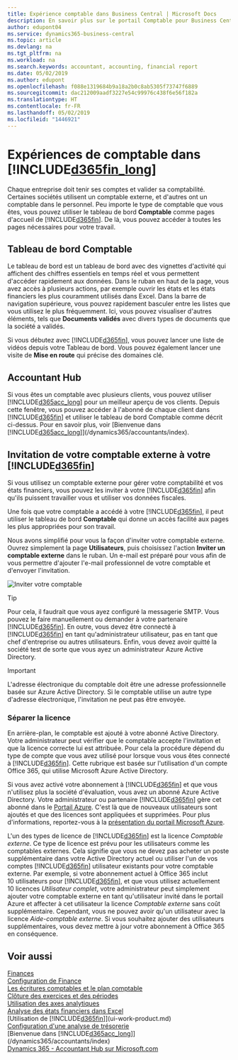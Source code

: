 ```yaml
---
title: Expérience comptable dans Business Central | Microsoft Docs
description: En savoir plus sur le portail Comptable pour Business Central et le tableau de bord Comptable qui prend en charge les comptables internes et externes de la société du client.
author: edupont04
ms.service: dynamics365-business-central
ms.topic: article
ms.devlang: na
ms.tgt_pltfrm: na
ms.workload: na
ms.search.keywords: accountant, accounting, financial report
ms.date: 05/02/2019
ms.author: edupont
ms.openlocfilehash: f088e1319684b9a18a2b0c8ab5305f73747f6889
ms.sourcegitcommit: dac212009aadf3227e54c99976c438f6e56f182a
ms.translationtype: HT
ms.contentlocale: fr-FR
ms.lasthandoff: 05/02/2019
ms.locfileid: "1446921"
---
```

# <a name="accountant-experiences-in-included365finlongincludesd365finlongmdmd"></a>Expériences de comptable dans [!INCLUDE[d365fin_long](includes/d365fin_long_md.md)]
Chaque entreprise doit tenir ses comptes et valider sa comptabilité. Certaines sociétés utilisent un comptable externe, et d'autres ont un comptable dans le personnel. Peu importe le type de comptable que vous êtes, vous pouvez utiliser le tableau de bord **Comptable** comme pages d'accueil de [!INCLUDE[d365fin](includes/d365fin_md.md)]. De là, vous pouvez accéder à toutes les pages nécessaires pour votre travail.  

## <a name="accountant-role-center"></a>Tableau de bord Comptable
Le tableau de bord est un tableau de bord avec des vignettes d'activité qui affichent des chiffres essentiels en temps réel et vous permettent d'accéder rapidement aux données. Dans le ruban en haut de la page, vous avez accès à plusieurs actions, par exemple ouvrir les états et les états financiers les plus couramment utilisés dans Excel. Dans la barre de navigation supérieure, vous pouvez rapidement basculer entre les listes que vous utilisez le plus fréquemment. Ici, vous pouvez visualiser d'autres éléments, tels que **Documents validés** avec divers types de documents que la société a validés.  

Si vous débutez avec [!INCLUDE[d365fin](includes/d365fin_md.md)], vous pouvez lancer une liste de vidéos depuis votre Tableau de bord. Vous pouvez également lancer une visite de **Mise en route** qui précise des domaines clé.  

## <a name="accountant-hub"></a>Accountant Hub
Si vous êtes un comptable avec plusieurs clients, vous pouvez utiliser [!INCLUDE[d365acc_long](includes/d365acc_long_md.md)] pour un meilleur aperçu de vos clients. Depuis cette fenêtre, vous pouvez accéder à l'abonné de chaque client dans [!INCLUDE[d365fin](includes/d365fin_md.md)] et utiliser le tableau de bord Comptable comme décrit ci-dessus. Pour en savoir plus, voir [Bienvenue dans [!INCLUDE[d365acc_long](includes/d365acc_long_md.md)]](/dynamics365/accountants/index).

## <a name="inviting-your-external-accountant-to-your-included365finincludesd365finmdmd"></a>Invitation de votre comptable externe à votre [!INCLUDE[d365fin](includes/d365fin_md.md)]
Si vous utilisez un comptable externe pour gérer votre comptabilité et vos états financiers, vous pouvez les inviter à votre [!INCLUDE[d365fin](includes/d365fin_md.md)] afin qu'ils puissent travailler vous et utiliser vos données fiscales.

Une fois que votre comptable a accédé à votre [!INCLUDE[d365fin](includes/d365fin_md.md)], il peut utiliser le tableau de bord **Comptable** qui donne un accès facilité aux pages les plus appropriées pour son travail.  

Nous avons simplifié pour vous la façon d'inviter votre comptable externe. Ouvrez simplement la page **Utilisateurs**, puis choisissez l'action **Inviter un comptable externe** dans le ruban. Un e-mail est préparé pour vous afin de vous permettre d'ajouter l'e-mail professionnel de votre comptable et d'envoyer l'invitation.  

![Inviter votre comptable](./media/finance-invite-accountant/invite-accountant.png)

> [!TIP]  
>  Pour cela, il faudrait que vous ayez configuré la messagerie SMTP. Vous pouvez le faire manuellement ou demander à votre partenaire [!INCLUDE[d365fin](includes/d365fin_md.md)]. En outre, vous devez être connecté à [!INCLUDE[d365fin](includes/d365fin_md.md)] en tant qu'administrateur utilisateur, pas en tant que chef d'entreprise ou autres utilisateurs. Enfin, vous devez avoir quitté la société test de sorte que vous ayez un administrateur Azure Active Directory.  

> [!IMPORTANT]  
> L'adresse électronique du comptable doit être une adresse professionnelle basée sur Azure Active Directory. Si le comptable utilise un autre type d'adresse électronique, l'invitation ne peut pas être envoyée.  

### <a name="separate-license"></a>Séparer la licence
En arrière-plan, le comptable est ajouté à votre abonné Active Directory. Votre administrateur peut vérifier que le comptable accepte l'invitation et que la licence correcte lui est attribuée. Pour cela la procédure dépend du type de compte que vous avez utilisé pour lorsque vous vous êtes connecté à [!INCLUDE[d365fin](includes/d365fin_md.md)]. Cette rubrique est basée sur l'utilisation d'un compte Office 365, qui utilise Microsoft Azure Active Directory.  

Si vous avez activé votre abonnement à [!INCLUDE[d365fin](includes/d365fin_md.md)] et que vous n'utilisez plus la société d'évaluation, vous avez un abonné Azure Active Directory. Votre administrateur ou partenaire [!INCLUDE[d365fin](includes/d365fin_md.md)] gère cet abonné dans le [Portail Azure](https://portal.azure.com). C'est là que de nouveaux utilisateurs sont ajoutés et que des licences sont appliquées et supprimées. Pour plus d'informations, reportez-vous à la [présentation du portail Microsoft Azure](https://docs.microsoft.com/en-us/azure/azure-portal-overview).  

L'un des types de licence de [!INCLUDE[d365fin](includes/d365fin_md.md)] est la licence *Comptable externe*. Ce type de licence est prévu pour les utilisateurs comme les comptables externes. Cela signifie que vous ne devez pas acheter un poste supplémentaire dans votre Active Directory actuel ou utiliser l'un de vos comptes [!INCLUDE[d365fin](includes/d365fin_md.md)] utilisateur existants pour votre comptable externe. Par exemple, si votre abonnement actuel à Office 365 inclut 10 utilisateurs pour [!INCLUDE[d365fin](includes/d365fin_md.md)], et que vous utilisez actuellement 10 licences *Utilisateur complet*, votre administrateur peut simplement ajouter votre comptable externe en tant qu'utilisateur invité dans le portail Azure et affecter à cet utilisateur la licence *Comptable externe* sans coût supplémentaire. Cependant, vous ne pouvez avoir qu'un utilisateur avec la licence *Aide-comptable externe*. Si vous souhaitez ajouter des utilisateurs supplémentaires, vous devez mettre à jour votre abonnement à Office 365 en conséquence.

## <a name="see-also"></a>Voir aussi
[Finances](finance.md)  
[Configuration de Finance](finance-setup-finance.md)  
[Les écritures comptables et le plan comptable](finance-general-ledger.md)  
[Clôture des exercices et des périodes](year-close-years-periods.md)  
[Utilisation des axes analytiques](finance-dimensions.md)  
[Analyse des états financiers dans Excel](finance-analyze-excel.md)  
[Utilisation de [!INCLUDE[d365fin](includes/d365fin_md.md)]](ui-work-product.md)  
[Configuration d'une analyse de trésorerie](finance-setup-cash-flow-analyses.md)  
[Bienvenue dans [!INCLUDE[d365acc_long](includes/d365acc_long_md.md)]](/dynamics365/accountants/index)  
[Dynamics 365 - Accountant Hub sur Microsoft.com](https://www.microsoft.com/en-us/dynamics365/financial-insights-for-accountants)  
